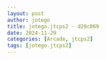 ```yaml
---
layout: post
author: jotego
title: jotego.jtcps2 - d29c069
date: 2024-11-29
categories: [Arcade, jtcps2]
tags: [jotego.jtcps2]
---
```



